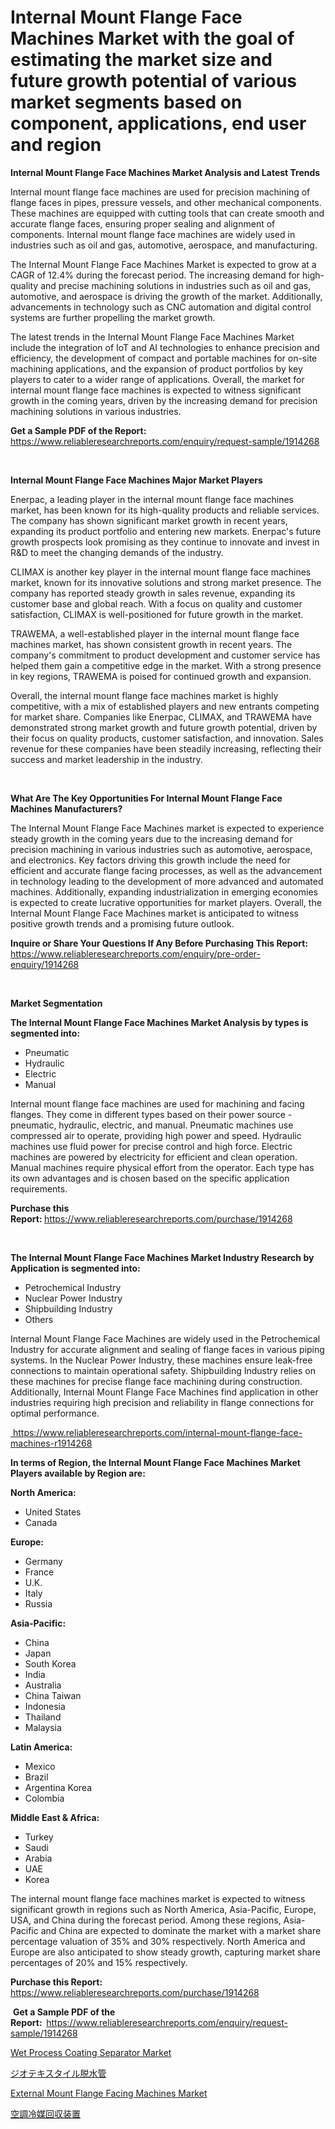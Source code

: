 <p><h1>Internal Mount Flange Face Machines Market with the goal of estimating the market size and future growth potential of various market segments based on component, applications, end user and region</h1></p><p><strong>Internal Mount Flange Face Machines Market Analysis and Latest Trends</strong></p>
<p><p>Internal mount flange face machines are used for precision machining of flange faces in pipes, pressure vessels, and other mechanical components. These machines are equipped with cutting tools that can create smooth and accurate flange faces, ensuring proper sealing and alignment of components. Internal mount flange face machines are widely used in industries such as oil and gas, automotive, aerospace, and manufacturing.</p><p>The Internal Mount Flange Face Machines Market is expected to grow at a CAGR of 12.4% during the forecast period. The increasing demand for high-quality and precise machining solutions in industries such as oil and gas, automotive, and aerospace is driving the growth of the market. Additionally, advancements in technology such as CNC automation and digital control systems are further propelling the market growth.</p><p>The latest trends in the Internal Mount Flange Face Machines Market include the integration of IoT and AI technologies to enhance precision and efficiency, the development of compact and portable machines for on-site machining applications, and the expansion of product portfolios by key players to cater to a wider range of applications. Overall, the market for internal mount flange face machines is expected to witness significant growth in the coming years, driven by the increasing demand for precision machining solutions in various industries.</p></p>
<p><strong>Get a Sample PDF of the Report:&nbsp;</strong> <a href="https://www.reliableresearchreports.com/enquiry/request-sample/1914268">https://www.reliableresearchreports.com/enquiry/request-sample/1914268</a></p>
<p>&nbsp;</p>
<p><strong>Internal Mount Flange Face Machines Major Market Players</strong></p>
<p><p>Enerpac, a leading player in the internal mount flange face machines market, has been known for its high-quality products and reliable services. The company has shown significant market growth in recent years, expanding its product portfolio and entering new markets. Enerpac's future growth prospects look promising as they continue to innovate and invest in R&D to meet the changing demands of the industry.</p><p>CLIMAX is another key player in the internal mount flange face machines market, known for its innovative solutions and strong market presence. The company has reported steady growth in sales revenue, expanding its customer base and global reach. With a focus on quality and customer satisfaction, CLIMAX is well-positioned for future growth in the market.</p><p>TRAWEMA, a well-established player in the internal mount flange face machines market, has shown consistent growth in recent years. The company's commitment to product development and customer service has helped them gain a competitive edge in the market. With a strong presence in key regions, TRAWEMA is poised for continued growth and expansion.</p><p>Overall, the internal mount flange face machines market is highly competitive, with a mix of established players and new entrants competing for market share. Companies like Enerpac, CLIMAX, and TRAWEMA have demonstrated strong market growth and future growth potential, driven by their focus on quality products, customer satisfaction, and innovation. Sales revenue for these companies have been steadily increasing, reflecting their success and market leadership in the industry.</p></p>
<p>&nbsp;</p>
<p><strong>What Are The Key Opportunities For Internal Mount Flange Face Machines Manufacturers?</strong></p>
<p><p>The Internal Mount Flange Face Machines market is expected to experience steady growth in the coming years due to the increasing demand for precision machining in various industries such as automotive, aerospace, and electronics. Key factors driving this growth include the need for efficient and accurate flange facing processes, as well as the advancement in technology leading to the development of more advanced and automated machines. Additionally, expanding industrialization in emerging economies is expected to create lucrative opportunities for market players. Overall, the Internal Mount Flange Face Machines market is anticipated to witness positive growth trends and a promising future outlook.</p></p>
<p><strong>Inquire or Share Your Questions If Any Before Purchasing This Report:</strong> <a href="https://www.reliableresearchreports.com/enquiry/pre-order-enquiry/1914268">https://www.reliableresearchreports.com/enquiry/pre-order-enquiry/1914268</a></p>
<p>&nbsp;</p>
<p><strong>Market Segmentation</strong></p>
<p><strong>The Internal Mount Flange Face Machines Market Analysis by types is segmented into:</strong></p>
<p><ul><li>Pneumatic</li><li>Hydraulic</li><li>Electric</li><li>Manual</li></ul></p>
<p><p>Internal mount flange face machines are used for machining and facing flanges. They come in different types based on their power source - pneumatic, hydraulic, electric, and manual. Pneumatic machines use compressed air to operate, providing high power and speed. Hydraulic machines use fluid power for precise control and high force. Electric machines are powered by electricity for efficient and clean operation. Manual machines require physical effort from the operator. Each type has its own advantages and is chosen based on the specific application requirements.</p></p>
<p><strong>Purchase this Report:&nbsp;</strong><a href="https://www.reliableresearchreports.com/purchase/1914268">https://www.reliableresearchreports.com/purchase/1914268</a></p>
<p>&nbsp;</p>
<p><strong>The Internal Mount Flange Face Machines Market Industry Research by Application is segmented into:</strong></p>
<p><ul><li>Petrochemical Industry</li><li>Nuclear Power Industry</li><li>Shipbuilding Industry</li><li>Others</li></ul></p>
<p><p>Internal Mount Flange Face Machines are widely used in the Petrochemical Industry for accurate alignment and sealing of flange faces in various piping systems. In the Nuclear Power Industry, these machines ensure leak-free connections to maintain operational safety. Shipbuilding Industry relies on these machines for precise flange face machining during construction. Additionally, Internal Mount Flange Face Machines find application in other industries requiring high precision and reliability in flange connections for optimal performance.</p></p>
<p><a href="https://www.reliableresearchreports.com/internal-mount-flange-face-machines-r1914268">&nbsp;https://www.reliableresearchreports.com/internal-mount-flange-face-machines-r1914268</a></p>
<p><strong>In terms of Region, the Internal Mount Flange Face Machines Market Players available by Region are:</strong></p>
<p>
    <p> <strong> North America: </strong>
        <ul>
            <li>United States</li>
            <li>Canada</li>
        </ul>
        </p> 
    <p> <strong> Europe: </strong>
        <ul>
            <li>Germany</li>
            <li>France</li>
            <li>U.K.</li>
            <li>Italy</li>
            <li>Russia</li>
        </ul>
        </p> 
    <p> <strong> Asia-Pacific: </strong>
        <ul>
            <li>China</li>
            <li>Japan</li>
            <li>South Korea</li>
            <li>India</li>
            <li>Australia</li>
            <li>China Taiwan</li>
            <li>Indonesia</li>
            <li>Thailand</li>
            <li>Malaysia</li>
        </ul>
        </p> 
    <p> <strong> Latin America: </strong>
        <ul>
            <li>Mexico</li>
            <li>Brazil</li>
            <li>Argentina Korea</li>
            <li>Colombia</li>
        </ul>
        </p> 
    <p> <strong> Middle East & Africa: </strong>
        <ul>
            <li>Turkey</li>
            <li>Saudi</li>
            <li>Arabia</li>
            <li>UAE</li>
            <li>Korea</li>
        </ul>
    </p>
    </p>
<p><p>The internal mount flange face machines market is expected to witness significant growth in regions such as North America, Asia-Pacific, Europe, USA, and China during the forecast period. Among these regions, Asia-Pacific and China are expected to dominate the market with a market share percentage valuation of 35% and 30% respectively. North America and Europe are also anticipated to show steady growth, capturing market share percentages of 20% and 15% respectively.</p></p>
<p><strong>Purchase this Report: </strong><a href="https://www.reliableresearchreports.com/purchase/1914268">https://www.reliableresearchreports.com/purchase/1914268</a></p>
<p>&nbsp;<strong>Get a Sample PDF of the Report:&nbsp;&nbsp;</strong><a href="https://www.reliableresearchreports.com/enquiry/request-sample/1914268">https://www.reliableresearchreports.com/enquiry/request-sample/1914268</a></p>
<p><strong></strong></p>
<p><p><a href="https://issuu.com/reportprime-2/docs/wet-process-coating-separator-market-size-2030.ppt">Wet Process Coating Separator Market</a></p><p><a href="https://github.com/hilmi-2a/Market-Research-Report-List-1/blob/main/148936944997.md">ジオテキスタイル脱水管</a></p><p><a href="https://github.com/brenzgnarento/Market-Research-Report-List-2/blob/main/external-mount-flange-facing-machines-market.md">External Mount Flange Facing Machines Market</a></p><p><a href="https://github.com/Sophiaard2003/Market-Research-Report-List-1/blob/main/574630444998.md">空調冷媒回収装置</a></p></p>
